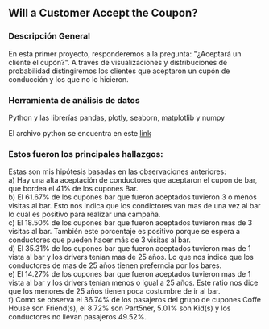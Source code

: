 ## Will a Customer Accept the Coupon?

### Descripción General
En esta primer proyecto, responderemos a la pregunta: "¿Aceptará un cliente el cupón?". 
A través de visualizaciones y distribuciones de probabilidad distingiremos los clientes que aceptaron un cupón de conducción y los que no lo hicieron.

### Herramienta de análisis de datos
Python y las librerías pandas, plotly, seaborn, matplotlib y numpy

El archivo python se encuentra en este [link](http:/https://github.com/FernandoSanchezSar/Kraftwerk/blob/main/prompt.ipynb "Aquí")<br>

### Estos fueron los principales hallazgos: 
Estas son mis hipótesis basadas en las observaciones anteriores:<br>
a) Hay una alta aceptación de conductores que aceptaron el cupon de bar, que bordea el 41% de los cupones Bar.<br>
b) El 61.67% de los cupones bar que fueron aceptados tuvieron 3 o menos visitas al bar. Esto nos indica que los condictores van mas de una vez al bar lo cuál es positivo para realizar una campaña.<br>
c) El 18.50% de los cupones bar que fueron aceptados tuvieron mas de 3 visitas al bar. También este porcentaje es positivo porque se espera a conductores que pueden hacer más de 3 visitas al bar.<br>
d) El 35.31% de los cupones bar que fueron aceptados tuvieron mas de 1 vista al bar y los drivers tenían mas de 25 años. Lo que nos indica que los conductores de mas de 25 años tienen preferncia por los bares.<br>
e) El 14.27% de los cupones bar que fueron aceptados tuvieron mas de 1 vista al bar y los drivers tenían menos o igual a 25 años. Este ratio nos dice que los menores de 25 años tienen poca costumbre de ir al bar.<br>
f) Como se observa el 36.74% de los pasajeros del grupo de cupones Coffe House son Friend(s), el 8.72% son Part5ner, 5.01% son Kid(s) y los conductores no llevan pasajeros 49.52%.<br>
